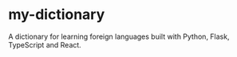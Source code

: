 # my-dictionary
A dictionary for learning foreign languages built with Python, Flask, TypeScript and React.
